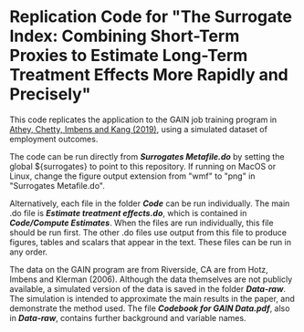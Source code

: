 # Replication Code for "The Surrogate Index: Combining Short-Term Proxies to Estimate Long-Term Treatment Effects More Rapidly and Precisely"
This code replicates the application to the GAIN job training program in 
[Athey, Chetty, Imbens and Kang (2019)](https://opportunityinsights.org/wp-content/uploads/2019/11/surrogate_paper.pdf "Full Paper"), using a simulated dataset of employment outcomes. 

The code can be run directly from **_Surrogates Metafile.do_** by setting the global ${surrogates} to point to  this repository. 
If running on  MacOS or Linux, change the figure output extension from "wmf" to "png" in "Surrogates Metafile.do".

Alternatively, each file in the folder **_Code_** can be run individually. 
The main .do file is **_Estimate treatment effects.do_**, which is contained in **_Code/Compute Estimates_**. 
When the files are run individually, this file should be run first. 
The other .do files use output from this file to produce figures, tables and scalars that appear in the text. 
These files can be run in any order. 

The data on the GAIN program are from Riverside, CA are from Hotz, Imbens and Klerman (2006). 
Although the data themselves are not publicly available, a simulated version of the data is saved in the folder **_Data-raw_**. 
The simulation is intended to approximate the main results in the paper, and demonstrate the method used. 
The file **_Codebook for GAIN Data.pdf_**, also in **_Data-raw_**, contains further background and variable names.  
